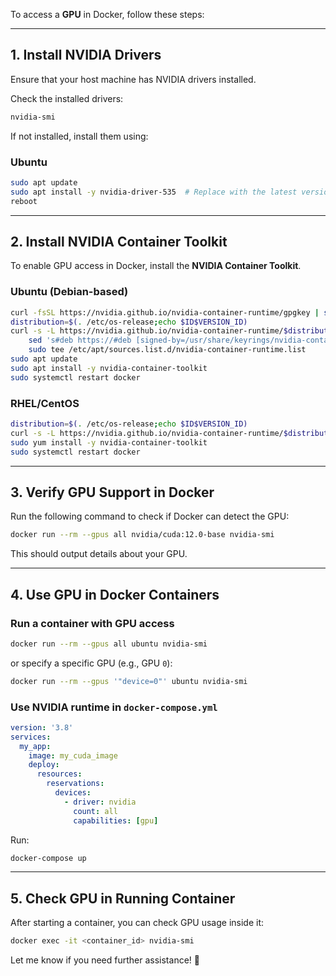 To access a **GPU** in Docker, follow these steps:

---

## **1. Install NVIDIA Drivers**
Ensure that your host machine has NVIDIA drivers installed.

Check the installed drivers:
```bash
nvidia-smi
```
If not installed, install them using:

### **Ubuntu**
```bash
sudo apt update
sudo apt install -y nvidia-driver-535  # Replace with the latest version
reboot
```

---

## **2. Install NVIDIA Container Toolkit**
To enable GPU access in Docker, install the **NVIDIA Container Toolkit**.

### **Ubuntu (Debian-based)**
```bash
curl -fsSL https://nvidia.github.io/nvidia-container-runtime/gpgkey | sudo gpg --dearmor -o /usr/share/keyrings/nvidia-container-runtime-keyring.gpg
distribution=$(. /etc/os-release;echo $ID$VERSION_ID)
curl -s -L https://nvidia.github.io/nvidia-container-runtime/$distribution/nvidia-container-runtime.list | \
    sed 's#deb https://#deb [signed-by=/usr/share/keyrings/nvidia-container-runtime-keyring.gpg] https://#' | \
    sudo tee /etc/apt/sources.list.d/nvidia-container-runtime.list
sudo apt update
sudo apt install -y nvidia-container-toolkit
sudo systemctl restart docker
```

### **RHEL/CentOS**
```bash
distribution=$(. /etc/os-release;echo $ID$VERSION_ID)
curl -s -L https://nvidia.github.io/nvidia-container-runtime/$distribution/nvidia-container-runtime.repo | sudo tee /etc/yum.repos.d/nvidia-container-runtime.repo
sudo yum install -y nvidia-container-toolkit
sudo systemctl restart docker
```

---

## **3. Verify GPU Support in Docker**
Run the following command to check if Docker can detect the GPU:
```bash
docker run --rm --gpus all nvidia/cuda:12.0-base nvidia-smi
```
This should output details about your GPU.

---

## **4. Use GPU in Docker Containers**
### **Run a container with GPU access**
```bash
docker run --rm --gpus all ubuntu nvidia-smi
```
or specify a specific GPU (e.g., GPU `0`):
```bash
docker run --rm --gpus '"device=0"' ubuntu nvidia-smi
```

### **Use NVIDIA runtime in `docker-compose.yml`**
```yaml
version: '3.8'
services:
  my_app:
    image: my_cuda_image
    deploy:
      resources:
        reservations:
          devices:
            - driver: nvidia
              count: all
              capabilities: [gpu]
```
Run:
```bash
docker-compose up
```

---

## **5. Check GPU in Running Container**
After starting a container, you can check GPU usage inside it:
```bash
docker exec -it <container_id> nvidia-smi
```

Let me know if you need further assistance! 🚀

